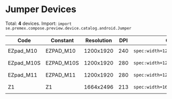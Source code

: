 # Jumper Devices

Total: **4** devices. Import: `import se.premex.compose.preview.device.catalog.android.Jumper`

| Code | Constant | Resolution | DPI | Compose Spec | Preview Usage |
|------|----------|------------|-----|-------------|---------------|
| EZpad_M10 | EZPAD_M10 | 1200x1920 | 240 | `spec:width=1200px,height=1920px,dpi=240` | `@Preview(device = Jumper.EZPAD_M10)` |
| EZpad_M10S | EZPAD_M10S | 1200x1920 | 280 | `spec:width=1200px,height=1920px,dpi=280` | `@Preview(device = Jumper.EZPAD_M10S)` |
| EZpad_M11 | EZPAD_M11 | 1200x1920 | 280 | `spec:width=1200px,height=1920px,dpi=280` | `@Preview(device = Jumper.EZPAD_M11)` |
| Z1 | Z1 | 1664x2496 | 213 | `spec:width=1664px,height=2496px,dpi=213` | `@Preview(device = Jumper.Z1)` |

<!-- Generated automatically. Do not edit manually. -->
